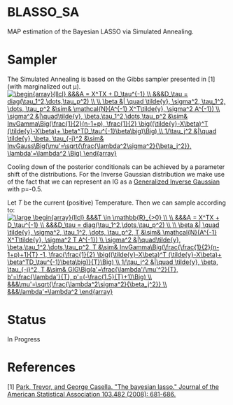 # BLASSO_SA
MAP estimation of the Bayesian LASSO via Simulated Annealing.

# Sampler
The Simulated Annealing is based on the Gibbs sampler presented in [1] (with marginalized out &#956;).
<a href="https://www.codecogs.com/eqnedit.php?latex=\begin{array}{llcl}&space;&&&A&space;=&space;X^TX&space;&plus;&space;D_\tau^{-1}&space;\\&space;&&&D_\tau&space;=&space;diag(\tau_1^2,\dots,\tau_p^2)&space;\\&space;\\&space;\beta&space;&|&space;\quad&space;\tilde{y},&space;\sigma^2,&space;\tau_1^2,&space;\dots,&space;\tau_p^2&space;&\sim&&space;\mathcal{N}(A^{-1}&space;X^T\tilde{y},&space;\sigma^2&space;A^{-1})&space;\\&space;\sigma^2&space;&|\quad\tilde{y},&space;\beta,\tau_1^2,\dots,\tau_p^2&space;&\sim&&space;InvGamma\Big(\frac{1}{2}(n-1&plus;p),&space;\frac{1}{2}&space;\big((\tilde{y}-X\beta)^T&space;(\tilde{y}-X\beta)&plus;&space;\beta^TD_\tau^{-1}\beta\big)\Big)&space;\\&space;1/\tau_j^2&space;&|\quad&space;\tilde{y},&space;\beta,&space;\tau_{-j}^2&space;&\sim&&space;InvGauss\Big(\mu'=\sqrt{\frac{\lambda^2\sigma^2}{\beta_j^2}},&space;\lambda'=\lambda^2&space;\Big)&space;\end{array}" target="_blank"><img src="https://latex.codecogs.com/gif.latex?\begin{array}{llcl}&space;&&&A&space;=&space;X^TX&space;&plus;&space;D_\tau^{-1}&space;\\&space;&&&D_\tau&space;=&space;diag(\tau_1^2,\dots,\tau_p^2)&space;\\&space;\\&space;\beta&space;&|&space;\quad&space;\tilde{y},&space;\sigma^2,&space;\tau_1^2,&space;\dots,&space;\tau_p^2&space;&\sim&&space;\mathcal{N}(A^{-1}&space;X^T\tilde{y},&space;\sigma^2&space;A^{-1})&space;\\&space;\sigma^2&space;&|\quad\tilde{y},&space;\beta,\tau_1^2,\dots,\tau_p^2&space;&\sim&&space;InvGamma\Big(\frac{1}{2}(n-1&plus;p),&space;\frac{1}{2}&space;\big((\tilde{y}-X\beta)^T&space;(\tilde{y}-X\beta)&plus;&space;\beta^TD_\tau^{-1}\beta\big)\Big)&space;\\&space;1/\tau_j^2&space;&|\quad&space;\tilde{y},&space;\beta,&space;\tau_{-j}^2&space;&\sim&&space;InvGauss\Big(\mu'=\sqrt{\frac{\lambda^2\sigma^2}{\beta_j^2}},&space;\lambda'=\lambda^2&space;\Big)&space;\end{array}" title="\begin{array}{llcl} &&&A = X^TX + D_\tau^{-1} \\ &&&D_\tau = diag(\tau_1^2,\dots,\tau_p^2) \\ \\ \beta &| \quad \tilde{y}, \sigma^2, \tau_1^2, \dots, \tau_p^2 &\sim& \mathcal{N}(A^{-1} X^T\tilde{y}, \sigma^2 A^{-1}) \\ \sigma^2 &|\quad\tilde{y}, \beta,\tau_1^2,\dots,\tau_p^2 &\sim& InvGamma\Big(\frac{1}{2}(n-1+p), \frac{1}{2} \big((\tilde{y}-X\beta)^T (\tilde{y}-X\beta)+ \beta^TD_\tau^{-1}\beta\big)\Big) \\ 1/\tau_j^2 &|\quad \tilde{y}, \beta, \tau_{-j}^2 &\sim& InvGauss\Big(\mu'=\sqrt{\frac{\lambda^2\sigma^2}{\beta_j^2}}, \lambda'=\lambda^2 \Big) \end{array}" /></a>

Cooling down of the posterior conditionals can be achieved by a parameter shift of the distributions. For the Inverse Gaussian distribution we make use of the fact that we can represent an IG as a <a href="https://en.wikipedia.org/wiki/Generalized_inverse_Gaussian_distribution">Generalized Inverse Gaussian</a>
with p=-0.5.

Let <i>T</i> be the current (positive) Temperature. Then we can sample according to:
<a href="https://www.codecogs.com/eqnedit.php?latex=\large&space;\begin{array}{llcl}&space;&&&T&space;\in&space;\mathbb{R}_{>0}&space;\\&space;\\&space;&&&A&space;=&space;X^TX&space;&plus;&space;D_\tau^{-1}&space;\\&space;&&&D_\tau&space;=&space;diag(\tau_1^2,\dots,\tau_p^2)&space;\\&space;\\&space;\beta&space;&|&space;\quad&space;\tilde{y},&space;\sigma^2,&space;\tau_1^2,&space;\dots,&space;\tau_p^2,&space;T&space;&\sim&&space;\mathcal{N}(A^{-1}&space;X^T\tilde{y},&space;\sigma^2&space;T&space;A^{-1})&space;\\&space;\sigma^2&space;&|\quad\tilde{y},&space;\beta,\tau_1^2,\dots,\tau_p^2,&space;T&space;&\sim&&space;InvGamma\Big(\frac{\frac{1}{2}(n-1&plus;p)&plus;1}{T}&space;-1,&space;\frac{\frac{1}{2}&space;\big((\tilde{y}-X\beta)^T&space;(\tilde{y}-X\beta)&plus;&space;\beta^TD_\tau^{-1}\beta\big)}{T}\Big)&space;\\&space;1/\tau_j^2&space;&|\quad&space;\tilde{y},&space;\beta,&space;\tau_{-j}^2,&space;T&space;&\sim&&space;GIG\Big(a'=\frac{\lambda'/\mu'^2}{T},&space;b'=\frac{\lambda'}{T},&space;p'=(-\frac{1.5}{T}&plus;1)\Big)&space;\\&space;&&&\mu'=\sqrt{\frac{\lambda^2\sigma^2}{\beta_j^2}}&space;\\&space;&&&\lambda'=\lambda^2&space;\end{array}" target="_blank"><img src="https://latex.codecogs.com/gif.latex?\large&space;\begin{array}{llcl}&space;&&&T&space;\in&space;\mathbb{R}_{>0}&space;\\&space;\\&space;&&&A&space;=&space;X^TX&space;&plus;&space;D_\tau^{-1}&space;\\&space;&&&D_\tau&space;=&space;diag(\tau_1^2,\dots,\tau_p^2)&space;\\&space;\\&space;\beta&space;&|&space;\quad&space;\tilde{y},&space;\sigma^2,&space;\tau_1^2,&space;\dots,&space;\tau_p^2,&space;T&space;&\sim&&space;\mathcal{N}(A^{-1}&space;X^T\tilde{y},&space;\sigma^2&space;T&space;A^{-1})&space;\\&space;\sigma^2&space;&|\quad\tilde{y},&space;\beta,\tau_1^2,\dots,\tau_p^2,&space;T&space;&\sim&&space;InvGamma\Big(\frac{\frac{1}{2}(n-1&plus;p)&plus;1}{T}&space;-1,&space;\frac{\frac{1}{2}&space;\big((\tilde{y}-X\beta)^T&space;(\tilde{y}-X\beta)&plus;&space;\beta^TD_\tau^{-1}\beta\big)}{T}\Big)&space;\\&space;1/\tau_j^2&space;&|\quad&space;\tilde{y},&space;\beta,&space;\tau_{-j}^2,&space;T&space;&\sim&&space;GIG\Big(a'=\frac{\lambda'/\mu'^2}{T},&space;b'=\frac{\lambda'}{T},&space;p'=(-\frac{1.5}{T}&plus;1)\Big)&space;\\&space;&&&\mu'=\sqrt{\frac{\lambda^2\sigma^2}{\beta_j^2}}&space;\\&space;&&&\lambda'=\lambda^2&space;\end{array}" title="\large \begin{array}{llcl} &&&T \in \mathbb{R}_{>0} \\ \\ &&&A = X^TX + D_\tau^{-1} \\ &&&D_\tau = diag(\tau_1^2,\dots,\tau_p^2) \\ \\ \beta &| \quad \tilde{y}, \sigma^2, \tau_1^2, \dots, \tau_p^2, T &\sim& \mathcal{N}(A^{-1} X^T\tilde{y}, \sigma^2 T A^{-1}) \\ \sigma^2 &|\quad\tilde{y}, \beta,\tau_1^2,\dots,\tau_p^2, T &\sim& InvGamma\Big(\frac{\frac{1}{2}(n-1+p)+1}{T} -1, \frac{\frac{1}{2} \big((\tilde{y}-X\beta)^T (\tilde{y}-X\beta)+ \beta^TD_\tau^{-1}\beta\big)}{T}\Big) \\ 1/\tau_j^2 &|\quad \tilde{y}, \beta, \tau_{-j}^2, T &\sim& GIG\Big(a'=\frac{\lambda'/\mu'^2}{T}, b'=\frac{\lambda'}{T}, p'=(-\frac{1.5}{T}+1)\Big) \\ &&&\mu'=\sqrt{\frac{\lambda^2\sigma^2}{\beta_j^2}} \\ &&&\lambda'=\lambda^2 \end{array}" /></a>


# Status
In Progress

# References

[1] <a href="https://www.tandfonline.com/doi/abs/10.1198/016214508000000337">Park, Trevor, and George Casella. "The bayesian lasso." Journal of the American Statistical Association 103.482 (2008): 681-686.</a>
